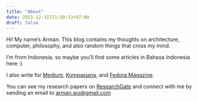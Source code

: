 ```yaml
---
title: "About"
date: 2021-12-31T21:50:53+07:00
draft: false
---
```


Hi! My name’s Arman. This blog contains my thoughts on architecture, computer, philosophy, and also random things that cross my mind.  

I’m from Indonesia, so maybe you’ll find some articles in Bahasa Indonesia here :)  

I also write for [Medium](https://armanwu.medium.com/), [Kompasiana](https://www.kompasiana.com/armanwu), and [Fedora Magazine](https://fedoramagazine.org/author/armanwu/).

You can see my research papers on [ResearchGate](https://www.researchgate.net/profile/Arman-Arisman) and connect with me by sending an email to arman.wu@gmail.com  